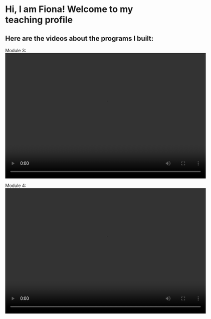 #  Hi, I am Fiona! Welcome to my teaching profile
## Here are the videos about the programs I built:
Module 3:
<video width="640" height="400" controls>
  <source src="video1997825436_ocPkgQ0y (2).mp4" type="video/mp4">
</video>

Module 4:
<video width="640" height="400" controls>
  <source src="video1276810085_pMfBUarr (1).mp4" type="video/mp4">
</video>

